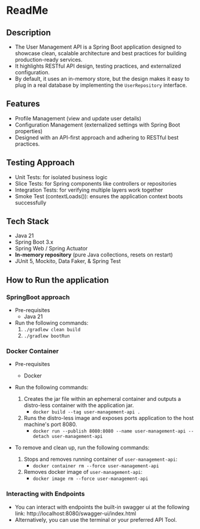 # ReadMe
## Description
- The User Management API is a Spring Boot application designed to showcase clean, scalable architecture and best practices for building production-ready services.
- It highlights RESTful API design, testing practices, and externalized configuration. 
- By default, it uses an in-memory store, but the design makes it easy to plug in a real database by implementing the `UserRepository` interface.

## Features
- Profile Management (view and update user details)
- Configuration Management (externalized settings with Spring Boot properties)
- Designed with an API-first approach and adhering to RESTful best practices.

## Testing Approach
- Unit Tests: for isolated business logic
- Slice Tests: for Spring components like controllers or repositories
- Integration Tests: for verifying multiple layers work together
- Smoke Test (contextLoads()): ensures the application context boots successfully

## Tech Stack
- Java 21
- Spring Boot 3.x
- Spring Web / Spring Actuator
- **In-memory repository** (pure Java collections, resets on restart)
- JUnit 5, Mockito, Data Faker, & Spring Test

## How to Run the application

### SpringBoot approach
- Pre-requisites
  - Java 21
- Run the following commands:
  1. `./gradlew clean build`
  2. `./gradlew bootRun`

### Docker Container
- Pre-requisites
  - Docker
- Run the following commands:
  1. Creates the jar file within an ephemeral container and outputs a distro-less container with the application jar.
     - `docker build --tag user-management-api .`
  2. Runs the distro-less image and exposes ports application to the host machine's port 8080.
     - `docker run --publish 8080:8080 --name user-management-api --detach user-management-api`

- To remove and clean up, run the following commands:
  1. Stops and removes running container of `user-management-api`:
     - `docker container rm --force user-management-api`
  2. Removes docker image of `user-management-api`:
     - `docker image rm --force user-management-api`

### Interacting with Endpoints
- You can interact with endpoints the built-in swagger ui at the following link: http://localhost:8080/swagger-ui/index.html
- Alternatively, you can use the terminal or your preferred API Tool.

